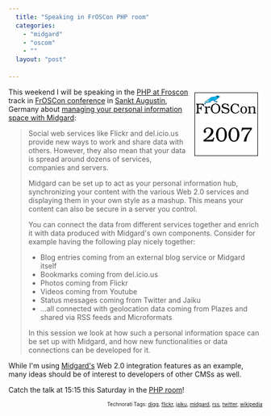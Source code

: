 ```yaml
---
  title: "Speaking in FrOSCon PHP room"
  categories: 
    - "midgard"
    - "oscom"
    - ""
  layout: "post"

---
```

<img src="/files/froscon-logo.png" height="128" width="128" border="0" align="right" hspace="8" vspace="8" alt="FrOSCon 2007" title="FrOSCon 2007" />

This weekend I will be speaking in the <a href="http://froscon.phpugdo.de/">PHP at Froscon</a> track in <a href="http://www.froscon.org/">FrOSCon conference</a> in <a href="http://en.wikipedia.org/wiki/Sankt_Augustin">Sankt Augustin</a>, Germany about <a href="http://2007.oscms-summit.org/node/181">managing your personal information space with Midgard</a>:

<blockquote><p>Social web services like Flickr and del.icio.us provide new ways to work and share data with others. However, they also mean that your data is spread around dozens of services, companies and servers.</p>
<p>
Midgard can be set up to act as your personal information hub, synchronizing your content with the various Web 2.0 services and displaying them in your own style as a mashup. This means your content can also be secure in a server you control.
</p><p>
You can connect the data from different services together and enrich it with data produced with Midgard's own components. Consider for example having the following play nicely together:
</p>
<ul>
<li>Blog entries coming from an external blog service or Midgard itself</li>
<li>Bookmarks coming from del.icio.us</li>
<li>Photos coming from Flickr</li>
<li>Videos coming from Youtube</li>
<li>Status messages coming from Twitter and Jaiku</li>
<li>...all connected with geolocation data coming from Plazes and shared via RSS feeds and Microformats</li>
</ul>
<p>
In this session we look at how such a personal information space can be set up with Midgard, and how new functionalities or data connections can be developed for it.</p></blockquote>

While I'm using <a href="http://www.midgard-project.org/">Midgard's</a> Web 2.0 integration features as an example, many ideas should be of interest to developers of other CMSs as well.

Catch the talk at 15:15 this Saturday in the <a href="http://froscon.phpugdo.de/">PHP room</a>!

<p style="text-align:right;font-size:10px;">Technorati Tags: <a href="http://www.technorati.com/tag/digg" rel="tag">digg</a>, <a href="http://www.technorati.com/tag/flickr" rel="tag">flickr</a>, <a href="http://www.technorati.com/tag/jaiku" rel="tag">jaiku</a>, <a href="http://www.technorati.com/tag/midgard" rel="tag">midgard</a>, <a href="http://www.technorati.com/tag/rss" rel="tag">rss</a>, <a href="http://www.technorati.com/tag/twitter" rel="tag">twitter</a>, <a href="http://www.technorati.com/tag/wikipedia" rel="tag">wikipedia</a></p>